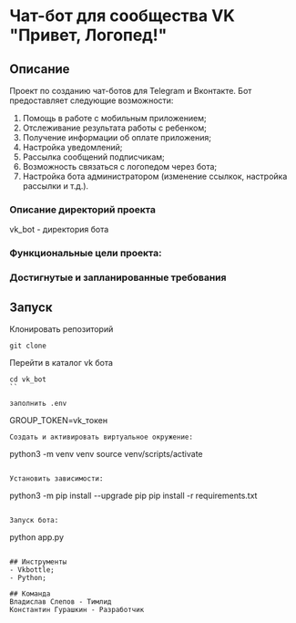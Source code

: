 # Чат-бот для сообщества VK "Привет, Логопед!"

## Описание
Проект по созданию чат-ботов для Telegram и Вконтакте. Бот предоставляет следующие возможности:
1. Помощь в работе с мобильным приложением;
2. Отслеживание результата работы с ребенком;
3. Получение информации об оплате приложения;
4. Настройка уведомлений;
5. Рассылка сообщений подписчикам;
6. Возможность связаться с логопедом через бота;
7. Настройка бота администратором (изменение ссылкок, настройка рассылки и т.д.).

### Описание директорий проекта
vk_bot - директория бота
### Функциональные цели проекта: 
### Достигнутые и запланированные требования


## Запуск
Клонировать репозиторий</br>
```
git clone
```

Перейти в каталог vk бота

```
cd vk_bot
``

заполнить .env
```
GROUP_TOKEN=vk_токен
```
Создать и активировать виртуальное окружение:

```
python3 -m venv venv
source venv/scripts/activate
```

Установить зависимости:

```
python3 -m pip install --upgrade pip
pip install -r requirements.txt
```

Запуск бота:
```
python app.py
```

## Инструменты
- Vkbottle;
- Python;

## Команда
Владислав Слепов - Тимлид
Константин Гурашкин - Разработчик


